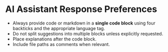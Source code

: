 # AI Assistant Response Preferences

- Always provide code or markdown in a **single code block** using four backticks and the appropriate language tag.
- Do not split suggestions into multiple blocks unless explicitly requested.
- Place explanations after the code block.
- Include file paths as comments when relevant.